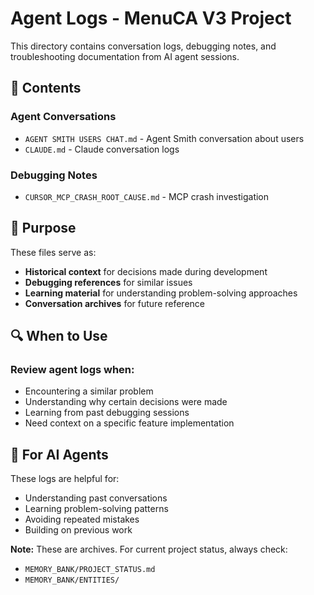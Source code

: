 # Agent Logs - MenuCA V3 Project

This directory contains conversation logs, debugging notes, and troubleshooting documentation from AI agent sessions.

## 📂 Contents

### Agent Conversations
- `AGENT SMITH USERS CHAT.md` - Agent Smith conversation about users
- `CLAUDE.md` - Claude conversation logs

### Debugging Notes
- `CURSOR_MCP_CRASH_ROOT_CAUSE.md` - MCP crash investigation

## 📝 Purpose

These files serve as:
- **Historical context** for decisions made during development
- **Debugging references** for similar issues
- **Learning material** for understanding problem-solving approaches
- **Conversation archives** for future reference

## 🔍 When to Use

### Review agent logs when:
- Encountering a similar problem
- Understanding why certain decisions were made
- Learning from past debugging sessions
- Need context on a specific feature implementation

## 🤖 For AI Agents

These logs are helpful for:
- Understanding past conversations
- Learning problem-solving patterns
- Avoiding repeated mistakes
- Building on previous work

**Note:** These are archives. For current project status, always check:
- `MEMORY_BANK/PROJECT_STATUS.md`
- `MEMORY_BANK/ENTITIES/`

